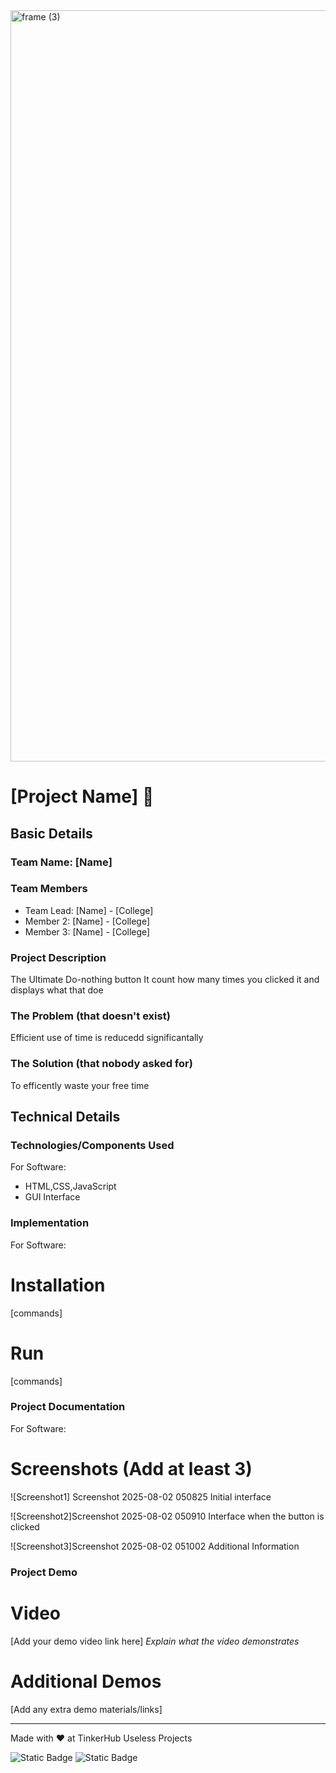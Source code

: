 <img width="3188" height="1202" alt="frame (3)" src="https://github.com/user-attachments/assets/517ad8e9-ad22-457d-9538-a9e62d137cd7" />


# [Project Name] 🎯


## Basic Details
### Team Name: [Name]


### Team Members
- Team Lead: [Name] - [College]
- Member 2: [Name] - [College]
- Member 3: [Name] - [College]

### Project Description
The Ultimate Do-nothing button
It count how many times you clicked it and displays what that doe

### The Problem (that doesn't exist)
Efficient use of time is reducedd significantally

### The Solution (that nobody asked for)
To efficently waste your free time

## Technical Details
### Technologies/Components Used
For Software:
- HTML,CSS,JavaScript
- GUI Interface

### Implementation
For Software:
# Installation
[commands]

# Run
[commands]

### Project Documentation
For Software:

# Screenshots (Add at least 3)
![Screenshot1] Screenshot 2025-08-02 050825
Initial interface

![Screenshot2]Screenshot 2025-08-02 050910
Interface when the button is clicked

![Screenshot3]Screenshot 2025-08-02 051002
Additional Information


### Project Demo
# Video
[Add your demo video link here]
*Explain what the video demonstrates*

# Additional Demos
[Add any extra demo materials/links]

---
Made with ❤️ at TinkerHub Useless Projects 

![Static Badge](https://img.shields.io/badge/TinkerHub-24?color=%23000000&link=https%3A%2F%2Fwww.tinkerhub.org%2F)
![Static Badge](https://img.shields.io/badge/UselessProjects--25-25?link=https%3A%2F%2Fwww.tinkerhub.org%2Fevents%2FQ2Q1TQKX6Q%2FUseless%2520Projects)


